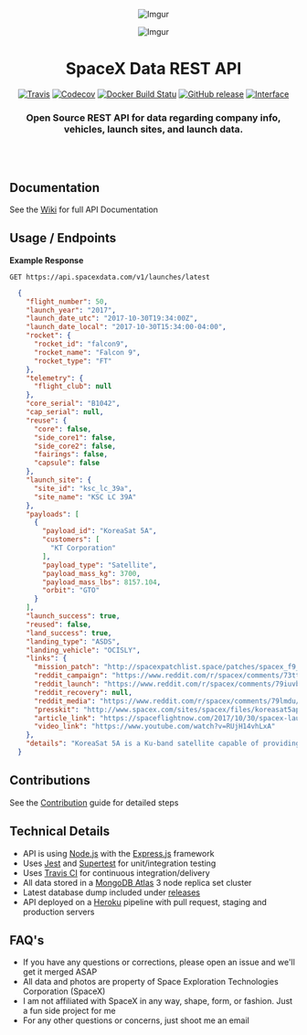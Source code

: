 <div align="center">

![Imgur](http://i.imgur.com/eL73Iit.png)

![Imgur](https://i.imgur.com/mNhinPo.jpg)

# SpaceX Data REST API

[![Travis](https://img.shields.io/travis/r-spacex/SpaceX-API.svg?style=flat-square)](https://travis-ci.org/r-spacex/SpaceX-API)
[![Codecov](https://img.shields.io/codecov/c/github/r-spacex/SpaceX-API.svg?style=flat-square)](https://codecov.io/gh/r-spacex/SpaceX-API)
[![Docker Build Statu](https://img.shields.io/docker/build/jakewmeyer/spacex-api.svg?style=flat-square)](https://hub.docker.com/r/jakewmeyer/spacex-api/)
[![GitHub release](https://img.shields.io/github/release/r-spacex/SpaceX-API.svg?style=flat-square)]()
[![Interface](https://img.shields.io/badge/interface-REST-brightgreen.svg?style=flat-square)]()

### Open Source REST API for data regarding company info, vehicles, launch sites, and launch data.
<br></br>

</div>

## Documentation
See the [Wiki](https://github.com/r-spacex/SpaceX-API/wiki) for full API Documentation

## Usage / Endpoints

**Example Response**

```http
GET https://api.spacexdata.com/v1/launches/latest
```

```json
  {
    "flight_number": 50,
    "launch_year": "2017",
    "launch_date_utc": "2017-10-30T19:34:00Z",
    "launch_date_local": "2017-10-30T15:34:00-04:00",
    "rocket": {
      "rocket_id": "falcon9",
      "rocket_name": "Falcon 9",
      "rocket_type": "FT"
    },
    "telemetry": {
      "flight_club": null
    },
    "core_serial": "B1042",
    "cap_serial": null,
    "reuse": {
      "core": false,
      "side_core1": false,
      "side_core2": false,
      "fairings": false,
      "capsule": false
    },
    "launch_site": {
      "site_id": "ksc_lc_39a",
      "site_name": "KSC LC 39A"
    },
    "payloads": [
      {
        "payload_id": "KoreaSat 5A",
        "customers": [
          "KT Corporation"
        ],
        "payload_type": "Satellite",
        "payload_mass_kg": 3700,
        "payload_mass_lbs": 8157.104,
        "orbit": "GTO"
      }
    ],
    "launch_success": true,
    "reused": false,
    "land_success": true,
    "landing_type": "ASDS",
    "landing_vehicle": "OCISLY",
    "links": {
      "mission_patch": "http://spacexpatchlist.space/patches/spacex_f9_044_koreasat_5a_graphic.png",
      "reddit_campaign": "https://www.reddit.com/r/spacex/comments/73ttkd/koreasat_5a_launch_campaign_thread/",
      "reddit_launch": "https://www.reddit.com/r/spacex/comments/79iuvb/rspacex_koreasat_5a_official_launch_discussion/",
      "reddit_recovery": null,
      "reddit_media": "https://www.reddit.com/r/spacex/comments/79lmdu/rspacex_koreasat5a_media_thread_videos_images/",
      "presskit": "http://www.spacex.com/sites/spacex/files/koreasat5apresskit.pdf",
      "article_link": "https://spaceflightnow.com/2017/10/30/spacex-launches-and-lands-third-rocket-in-three-weeks/",
      "video_link": "https://www.youtube.com/watch?v=RUjH14vhLxA"
    },
    "details": "KoreaSat 5A is a Ku-band satellite capable of providing communication services from East Africa and Central Asia to southern India, Southeast Asia, the Philippines, Guam, Korea, and Japan. The satellite will be placed in GEO at 113Â° East Longitude, and will provide services ranging from broadband internet to broadcasting services and maritime communications."
  }
  ```

## Contributions
See the [Contribution](https://github.com/r-spacex/SpaceX-API/blob/master/CONTRIBUTING.md) guide for detailed steps

## Technical Details
* API is using [Node.js](https://nodejs.org/en/) with the [Express.js](https://expressjs.com/) framework
* Uses [Jest](https://facebook.github.io/jest/) and [Supertest](https://github.com/visionmedia/supertest) for unit/integration testing
* Uses [Travis CI](https://travis-ci.org/) for continuous integration/delivery
* All data stored in a [MongoDB Atlas](https://www.mongodb.com/cloud/atlas) 3 node replica set cluster
* Latest database dump included under [releases](https://github.com/r-spacex/SpaceX-API/releases)
* API deployed on a [Heroku](https://www.heroku.com/) pipeline with pull request, staging and production servers

## FAQ's
* If you have any questions or corrections, please open an issue and we'll get it merged ASAP
* All data and photos are property of Space Exploration Technologies Corporation (SpaceX)
* I am not affiliated with SpaceX in any way, shape, form, or fashion. Just a fun side project for me
* For any other questions or concerns, just shoot me an email
